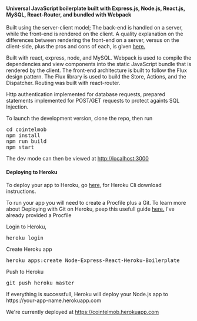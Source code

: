 <h4>Universal JavaScript boilerplate built with Express.js, Node.js, React.js, MySQL, React-Router, and bundled with Webpack</h4>

<p>Built using the server-client model; The back-end is handled on a server, while the front-end is rendered on the client. A quality explanation on the differences between rendering the front-end on a server, versus on the client-side, plus the pros and cons of each, is given <a href="https://spin.atomicobject.com/2015/04/06/web-app-client-side-server-side"/>here.</a>
</p>
<p>
Built with react, express, node, and MySQL.  Webpack is used to compile the dependencies and view components into the static JavaScript bundle that is rendered by the client.  The front-end architecture is built to follow the Flux design pattern.  The Flux library is used to build the Store, Actions, and the Dispatcher.  Routing was built with react-router.  
</p>

<p>
Http authentication implemented for database requests, prepared statements implemented for POST/GET requests to protect againts SQL Injection.
</p>

<p>
To launch the development version, clone the repo, then run
</p>

<pre>
cd cointelmob
npm install
npm run build
npm start
</pre>

<p>The dev mode can then be viewed at <a href="http://localhost:3000"/> http://localhost:3000 </a> </p>

<h4>Deploying to Heroku</h4>

<p>To deploy your app to Heroku, go <a href="https://devcenter.heroku.com/articles/heroku-cli">here</a>, for Heroku Cli download instructions.</p>

<p>To run your app you will need to create a Procfile plus a Git.  To learn more about Deploying with Git on Heroku, peep this usefull guide <a href="https://devcenter.heroku.com/articles/git#deploying-code">here.</a>  I've already provided a Procfile
</p>



<p>
Login to Heroku, 
</p>

<pre>
heroku login
</pre>

<p>
Create Heroku app
</p>

<pre>
heroku apps:create Node-Express-React-Heroku-Boilerplate
</pre>

<p>
Push to Heroku
</p>

<pre>
git push heroku master
</pre>

<p>
If everything is successfull, Heroku will deploy your Node.js app to https://your-app-name.herokuapp.com
</p>

<p>
We're currently deployed at <a href="https://cointelmob.herokuapp.com"> https://cointelmob.herokuapp.com </a> </p>
